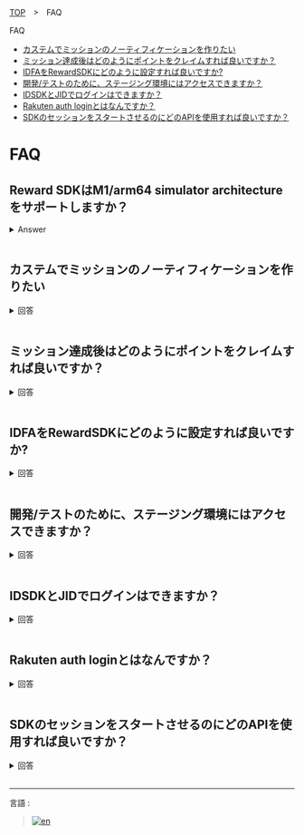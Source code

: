 [TOP](../../../README.md#top)　>　FAQ

FAQ
* [カステムでミッションのノーティフィケーションを作りたい](#カステムでミッションのノーティフィケーションを作りたい)<br>
* [ミッション達成後はどのようにポイントをクレイムすれば良いですか？](#ミッション達成後はどのようにポイントをクレイムすれば良いですか)<br>
* [IDFAをRewardSDKにどのように設定すれば良いですか?](#idfaをrewardsdkにどのように設定すれば良いですか)<br>
* [開発/テストのために、ステージング環境にはアクセスできますか？](#開発テストのためにステージング環境にはアクセスできますか)<br>
* [IDSDKとJIDでログインはできますか？](#idsdkとjidでログインはできますか)<br>
* [Rakuten auth loginとはなんですか？](#rakuten-auth-loginとはなんですか)<br>
* [SDKのセッションをスタートさせるのにどのAPIを使用すれば良いですか？](#sdkのセッションをスタートさせるのにどのapiを使用すれば良いですか)<br>

# FAQ

## Reward SDKはM1/arm64 simulator architectureをサポートしますか？
<details>
  <summary>Answer</summary>
はい、バージョン3.4.3からM1 (arm64 simulator arch)をサポートします。

</details>

<br>

## カステムでミッションのノーティフィケーションを作りたい

<details>
  <summary>回答</summary>
  
例えば、 Mission A は 3 回のアクションを必要とします。
```
RakutenReward.shared.logAction(actionCode: "Example", completionHandler: { result in ... }
```

logAction API が3回呼ばれると Mission A は達成します。　アプリケーションは達成の delegate　を受け取ります。
```
// RakutenReward class
public var didUpdateUnclaimedAchievement: ((UnclaimedItem) -> Void)?
 
// 例
RakutenReward.shared.didUpdateUnclaimedAchievement = { unclaimedItem in }
```

カスタムノーティフィケーションを表示する例
```
RakutenReward.shared.didUpdateUnclaimedAchievement = { unclaimedItem in
    guard unclaimedItem.notificationType == .CUSTOM, // タイプを確認
          RewardConfiguration.isUserSettingUIEnabled, // ユーザのUI設定を確認
          !RewardConfiguration.isPortalPresent else { // ポータルにUIがないかどうかを確認する（ポータル上での表示はおすすめいたしません）
           
        return
    }
 
    // UIを Main スレッドで表示する
}
```
</details>

<br>

## ミッション達成後はどのようにポイントをクレイムすれば良いですか？

<details>
  <summary>回答</summary>
  
例えば、 Mission A は 3 回のアクションを必要とします。
```
RakutenReward.shared.logAction(actionCode: "Example", completionHandler: { result in ... }
```

logAction API が3回呼ばれると Mission A は達成します。　アプリケーションは達成の delegate　を受け取ります。
```
// RakutenReward class
public var didUpdateUnclaimedAchievement: ((UnclaimedItem) -> Void)?
 
// 例
RakutenReward.shared.didUpdateUnclaimedAchievement = { unclaimedItem in }
```

RakutenReward shared objectの claim メソッドを呼ぶことでポイントをクレイムします。
```
RakutenReward.shared.didUpdateUnclaimedAchievement = { unclaimedItem in
    RakutenReward.shared.claim(unclaimedItem: unclaimedItem, completion: { pointClaimScreenEvent in }
}
```
</details>

<br>

## IDFAをRewardSDKにどのように設定すれば良いですか?

<details>
  <summary>回答</summary>
  
IDFA/Advertising ID は下記のAPIで設定できます。
```
RakutenReward.sharedInstance.advertisingID
```

例 
```
func updateRewardAdID() {
 
        if #available(iOS 14, *) {
 
            #if canImport(AppTrackingTransparency) &&  (arch(x86_64) || arch(arm64))
 
            if ATTrackingManager.trackingAuthorizationStatus == .authorized {
 
                RakutenReward.sharedInstance.advertisingID = ASIdentifierManager().advertisingIdentifier.uuidString
 
            }
 
            #endif
 
        }
 
}
```

IDFA取得のパーミッションをリクエストする
```
if #available(iOS 14, *) {
    #if canImport(AppTrackingTransparency) &&  (arch(x86_64) || arch(arm64))
 
    let permissionAlertAction = UIAlertAction(title: "IDFA permission", style: .default) { (_) in
        ATTrackingManager.requestTrackingAuthorization { [weak self] _ in
            self?.updateRewardAdID()
        }
    }
 
    alert.addAction(permissionAlertAction)
 
    #endif
}
```
</details>

<br>

## 開発/テストのために、ステージング環境にはアクセスできますか？

<details>
  <summary>回答</summary>
  
現在、開発/テストのために、ステージング環境は提供しておりません。<br/>
開発モードかもしくはテスト用のアカウントをご利用ください。
</details>

<br>

## IDSDKとJIDでログインはできますか？

<details>
  <summary>回答</summary>
  
IDSDK と JID でログインすることができます, その場合 tokenTypeをRIDに設定します。
```
// iOS の例
RakutenReward.shared.tokenType = TokenType.rid
```

API-Cのアクセストークンを　startSession API に渡します。
```
// iOS の例
 
RakutenReward.shared.startSession(appCode: "Your App Key", accessToken: <Access token>, completion: { r in
    if case .success(let user) = r { 
    }
}
```

</details>

<br>

## Rakuten auth loginとはなんですか？

<details>
  <summary>回答</summary>
  
RakutenAuth login オプションは楽天のログインをアプリで持っていらっしゃらないアプリケーション向けに提供しております(楽天のアプリケーションでログイン関連のSDKをご利用の場合はこちらを使用しなくても良いです)。
</details>

<br>

## SDKのセッションをスタートさせるのにどのAPIを使用すれば良いですか？

<details>
  <summary>回答</summary>
  
SDK では セッションをスタートさせるのに、2 つの API を用意しています。<br>

もし、IDSDK/UserSDK (RID/RAE)、をご使用の場合はこちら
```
RakutenReward.shared.startSession(appCode: "ExampleAppcode", accessToken: "Example API-C Token", completion: { result in }
```

その他の場合はこちらになります。
```
RakutenReward.shared.startSession(appCode: "ExampleAppcode", completion: { result in }
```

</details>

<br>

---
言語 :
> [![en](../../lang/en.png)](../../FAQ/FAQ.md)

